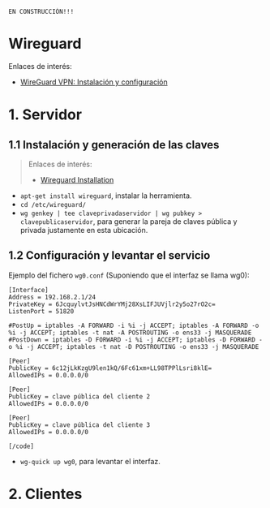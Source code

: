 
```
EN CONSTRUCCIÓN!!!
```

# Wireguard

Enlaces de interés:
* [WireGuard VPN: Instalación y configuración](https://www.redeszone.net/tutoriales/vpn/wireguard-vpn-configuracion/)

# 1. Servidor

## 1.1 Instalación y generación de las claves

> Enlaces de interés:
> * [Wireguard Installation](https://www.wireguard.com/install/)

* `apt-get install wireguard`, instalar la herramienta.
* `cd /etc/wireguard/`
* `wg genkey | tee claveprivadaservidor | wg pubkey > clavepublicaservidor`, para generar la pareja de claves pública y privada justamente en esta ubicación.

## 1.2 Configuración y levantar el servicio

Ejemplo del fichero `wg0.conf` (Suponiendo que el interfaz se llama wg0):

```
[Interface]
Address = 192.168.2.1/24
PrivateKey = 6JcquylvtJsHNCdWrYMj28XsLIFJUVjlr2y5o27rO2c=
ListenPort = 51820

#PostUp = iptables -A FORWARD -i %i -j ACCEPT; iptables -A FORWARD -o %i -j ACCEPT; iptables -t nat -A POSTROUTING -o ens33 -j MASQUERADE
#PostDown = iptables -D FORWARD -i %i -j ACCEPT; iptables -D FORWARD -o %i -j ACCEPT; iptables -t nat -D POSTROUTING -o ens33 -j MASQUERADE

[Peer]
PublicKey = 6c12jLkKzgU9len1kQ/6Fc61xm+LL98TPPlLsri8klE=
AllowedIPs = 0.0.0.0/0

[Peer]
PublicKey = clave pública del cliente 2
AllowedIPs = 0.0.0.0/0

[Peer]
PublicKey = clave pública del cliente 3
AllowedIPs = 0.0.0.0/0

[/code]
```
* `wg-quick up wg0`, para levantar el interfaz.

# 2. Clientes

